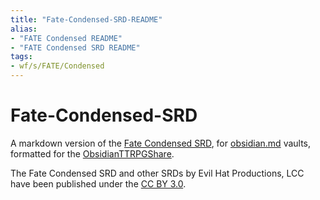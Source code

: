```yaml
---
title: "Fate-Condensed-SRD-README"
alias:
- "FATE Condensed README"
- "FATE Condensed SRD README"
tags:
- wf/s/FATE/Condensed
---
```

# Fate-Condensed-SRD
A markdown version of the [Fate Condensed SRD](https://www.faterpg.com/wp-content/uploads/2020/02/Fate-Condensed-SRD-CC-BY.html), for [obsidian.md](https://obsidian.md/) vaults, formatted for the [ObsidianTTRPGShare](https://github.com/ObsidianTTRPGProject/ObsidianTTRPGShare).

The Fate Condensed SRD and other SRDs by Evil Hat Productions, LCC have been published under the [CC BY 3.0](http://creativecommons.org/licenses/by/3.0/).
